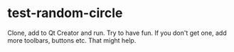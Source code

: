 # test-random-circle
Clone, add to Qt Creator and run.
Try to have fun. If you don't get one, add more toolbars, buttons etc. That might help.

